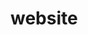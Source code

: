 # website
<!-- Google tag (gtag.js) -->
<script async src="https://www.googletagmanager.com/gtag/js?id=G-ET4ZS09FG6"></script>
<script>
  window.dataLayer = window.dataLayer || [];
  function gtag(){dataLayer.push(arguments);}
  gtag('js', new Date());

  gtag('config', 'G-ET4ZS09FG6');
</script>
